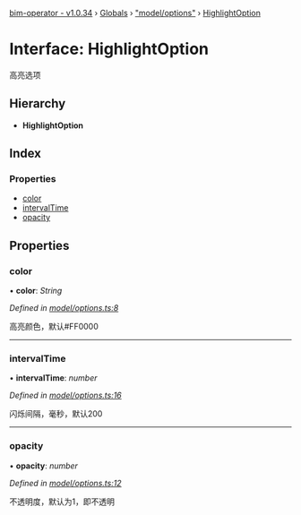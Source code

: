 [bim-operator - v1.0.34](../README.md) › [Globals](../globals.md) › ["model/options"](../modules/_model_options_.md) › [HighlightOption](_model_options_.highlightoption.md)

# Interface: HighlightOption

高亮选项

## Hierarchy

* **HighlightOption**

## Index

### Properties

* [color](_model_options_.highlightoption.md#color)
* [intervalTime](_model_options_.highlightoption.md#intervaltime)
* [opacity](_model_options_.highlightoption.md#opacity)

## Properties

###  color

• **color**: *String*

*Defined in [model/options.ts:8](https://github.com/youkaisteve/bim-operator/blob/b5c6c98/src/model/options.ts#L8)*

高亮颜色，默认#FF0000

___

###  intervalTime

• **intervalTime**: *number*

*Defined in [model/options.ts:16](https://github.com/youkaisteve/bim-operator/blob/b5c6c98/src/model/options.ts#L16)*

闪烁间隔，毫秒，默认200

___

###  opacity

• **opacity**: *number*

*Defined in [model/options.ts:12](https://github.com/youkaisteve/bim-operator/blob/b5c6c98/src/model/options.ts#L12)*

不透明度，默认为1，即不透明
